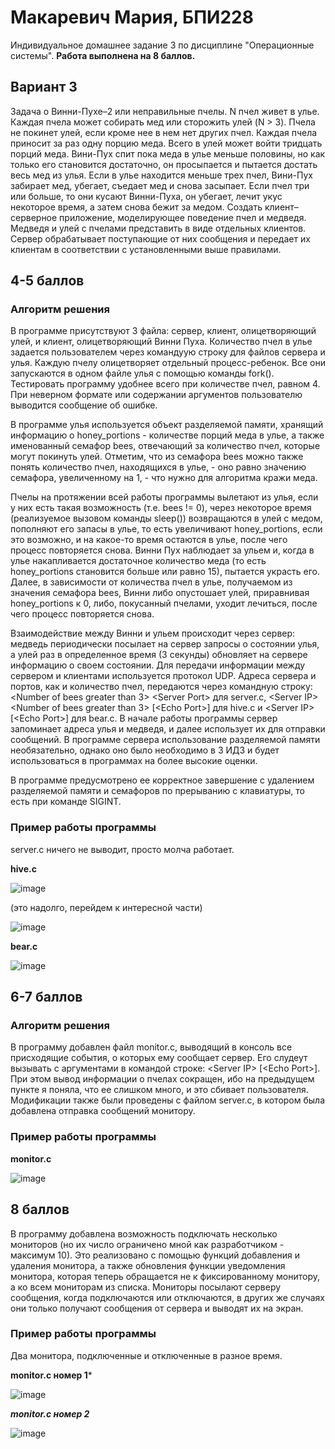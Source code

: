 # Макаревич Мария, БПИ228
Индивидуальное домашнее задание 3 по дисциплине "Операционные системы". **Работа выполнена на 8 баллов.**
## Вариант 3
Задача о Винни-Пухе–2 или неправильные пчелы. N пчел живет в улье. Каждая пчела может собирать мед или сторожить улей (N > 3). Пчела не покинет улей, если кроме нее в нем нет других пчел. Каждая пчела приносит за раз одну порцию меда. Всего в улей может войти тридцать порций меда. Вини-Пух спит пока меда в улье меньше половины, но как только его становится достаточно, он просыпается и пытается достать весь мед из улья. Если в улье находится меньше трех пчел, Вини-Пух забирает мед, убегает, съедает мед и снова засыпает. Если пчел три или больше, то они кусают Винни-Пуха, он убегает, лечит укус некоторое время, а затем снова бежит за медом.
Создать клиент–серверное приложение, моделирующее поведение пчел и медведя. Медведя и улей с пчелами представить в виде отдельных клиентов. Сервер обрабатывает поступающие от них сообщения и передает их клиентам в соответствии с установленными выше правилами.
## 4-5 баллов
### Алгоритм решения
В программе присутствуют 3 файла: сервер, клиент, олицетворяющий улей, и клиент, олицетворяющий Винни Пуха. Количество пчел в улье задается пользователем через командуую строку для файлов сервера и улья. Каждую пчелу олицетворяет отдельный процесс-ребенок. Все они запускаются в одном файле улья с помощью команды fork(). Тестировать программу удобнее всего при количестве пчел, равном 4. При неверном формате или содержании аргументов пользователю выводится сообщение об ошибке.

В программе улья используется объект разделяемой памяти, хранящий информацию о honey_portions - количестве порций меда в улье, а также именованный семафор bees, отвечающий за количество пчел, которые могут покинуть улей. Отметим, что из семафора bees можно также понять количество пчел, находящихся в улье, - оно равно значению семафора, увеличенному на 1, - что нужно для алгоритма кражи меда.

Пчелы на протяжении всей работы программы вылетают из улья, если у них есть такая возможность (т.е. bees != 0), через некоторое время (реализуемое вызовом команды sleep()) возвращаются в улей с медом, пополняют его запасы в улье, то есть увеличивают honey_portions, если это возможно, и на какое-то время остаются в улье, после чего процесс повторяется снова. Винни Пух наблюдает за ульем и, когда в улье накапливается достаточное количество меда (то есть honey_portions становится больше или равно 15), пытается украсть его. Далее, в зависимости от количества пчел в улье, получаемом из значения семафора bees, Винни либо опустошает улей, приравнивая honey_portions к 0, либо, покусанный пчелами, уходит лечиться, после чего процесс повторяется снова.

Взаимодействие между Винни и ульем происходит через сервер: медведь периодически посылает на сервер запросы о состоянии улья, а улей раз в определенное время (3 секунды) обновляет на сервере информацию о своем состоянии. Для передачи информации между сервером и клиентами используется протокол UDP. Адреса сервера и портов, как и количество пчел, передаются через командную строку: <Number of bees greater than 3> <Server Port\> для server.c, <Server IP\> <Number of bees greater than 3> \[<Echo Port\>] для hive.c и <Server IP\> \[<Echo Port\>] для bear.c. В начале работы программы сервер запоминает адреса улья и медведя, и далее использует их для отправки сообщений. В программе сервера использование разделяемой памяти необязательно, однако оно было необходимо в 3 ИДЗ и будет использоваться в программах на более высокие оценки.

В программе предусмотрено ее корректное завершение с удалением разделяемой памяти и семафоров по прерыванию с клавиатуры, то есть при команде SIGINT.
### Пример работы программы
server.c ничего не выводит, просто молча работает.

**hive.c**

![image](https://github.com/programmer-owl/OS-IHW4/assets/131264233/a8590103-d95e-4856-8659-dd63bc02fd54)

(это надолго, перейдем к интересной части)

![image](https://github.com/programmer-owl/OS-IHW4/assets/131264233/9caa0976-1d57-425e-9371-ec16dd080e89)


**bear.c**

![image](https://github.com/programmer-owl/OS-IHW4/assets/131264233/de1fe106-1751-4045-8d7b-8729bb3724c8)


## 6-7 баллов
### Алгоритм решения
В программу добавлен файл monitor.c, выводящий в консоль все присходящие события, о которых ему сообщает сервер. Его слудеут вызывать с аргументами в командой строке: <Server IP\> \[<Echo Port\>]. При этом вывод информации о пчелах сокращен, ибо на предыдущем пункте я поняла, что ее слишком много, и это сбивает пользователя. Модификации также были проведены с файлом server.c, в котором была добавлена отправка сообщений монитору.
### Пример работы программы
**monitor.c**

![image](https://github.com/programmer-owl/OS-IHW4/assets/131264233/bc96c392-098e-40e3-9c33-b8b226680e08)


## 8 баллов
В программу добавлена возможность подключать несколько мониторов (но их число ограничено мной как разработчиком - максимум 10). Это реализовано с помощью функций добавления и удаления монитора, а также обновления функции уведомления монитора, которая теперь обращается не к фиксированному монитору, а ко всем мониторам из списка. Мониторы посылают серверу сообщения, когда подключаются или отключаются, в других же случаях они только получают сообщения от сервера и выводят их на экран.
### Пример работы программы
Два монитора, подключенные и отключенные в разное время.

**monitor.c номер 1***


![image](https://github.com/programmer-owl/OS-IHW4/assets/131264233/9a203b51-a5fa-420c-a6af-fa67bc73e25b)


***monitor.c номер 2***


![image](https://github.com/programmer-owl/OS-IHW4/assets/131264233/03dc38c1-62d7-4486-b7c9-d86b5b728b02)
